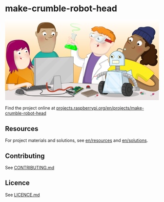 # make-crumble-robot-head

![make-crumble-robot-head](banner.png)

Find the project online at [projects.raspberrypi.org/en/projects/make-crumble-robot-head](https://projects.raspberrypi.org/en/projects/make-crumble-robot-head)

## Resources
For project materials and solutions, see [en/resources](https://github.com/raspberrypilearning/make-crumble-robot-head/tree/master/en/resources) and [en/solutions](https://github.com/raspberrypilearning/make-crumble-robot-head/tree/master/en/solutions).

## Contributing
See [CONTRIBUTING.md](CONTRIBUTING.md)

## Licence
 See [LICENCE.md](LICENCE.md)